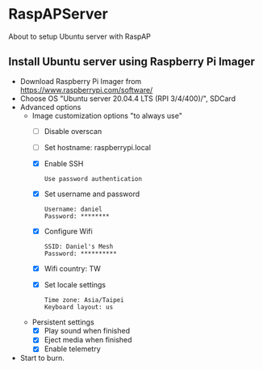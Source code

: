 # RaspAPServer
About to setup Ubuntu server with RaspAP


## Install Ubuntu server using Raspberry Pi Imager
* Download Raspberry Pi Imager from https://www.raspberrypi.com/software/
* Choose OS "Ubuntu server 20.04.4 LTS (RPI 3/4/400)/", SDCard
* Advanced options
  * Image customization options "to always use"
    - [ ] Disable overscan
    - [ ] Set hostname: raspberrypi.local
    - [x] Enable SSH
      
      ```
      Use password authentication
      ```
    - [x] Set username and password
      
      ```
      Username: daniel
      Password: ********
      ```
    - [x] Configure Wifi
      
      ```
      SSID: Daniel's Mesh
      Password: **********
      ```
    - [x] Wifi country: TW
    - [x] Set locale settings
      
      ```
      Time zone: Asia/Taipei
      Keyboard layout: us
      ```
    
  * Persistent settings
    - [x] Play sound when finished
    - [x] Eject media when finished
    - [x] Enable telemetry
* Start to burn.

